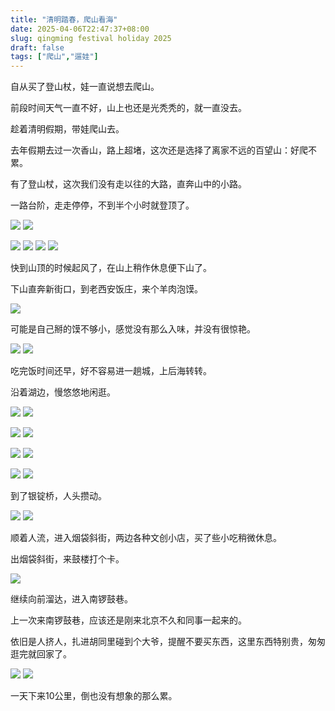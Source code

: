 ```yaml
---
title: "清明踏春，爬山看海"
date: 2025-04-06T22:47:37+08:00
slug: qingming festival holiday 2025
draft: false
tags: ["爬山","遛娃"]
---
```


自从买了登山杖，娃一直说想去爬山。

前段时间天气一直不好，山上也还是光秃秃的，就一直没去。

趁着清明假期，带娃爬山去。

去年假期去过一次香山，路上超堵，这次还是选择了离家不远的百望山：好爬不累。

有了登山杖，这次我们没有走以往的大路，直奔山中的小路。

一路台阶，走走停停，不到半个小时就登顶了。

![](WechatIMG166.jpg)
![](WechatIMG167.jpg)

![](WechatIMG162.jpg)
![](WechatIMG163.jpg)
![](WechatIMG164.jpg)
![](WechatIMG165.jpg)

快到山顶的时候起风了，在山上稍作休息便下山了。

下山直奔新街口，到老西安饭庄，来个羊肉泡馍。

![](WechatIMG168.jpg)

可能是自己掰的馍不够小，感觉没有那么入味，并没有很惊艳。

![](WechatIMG169.jpg)
![](WechatIMG170.jpg)

吃完饭时间还早，好不容易进一趟城，上后海转转。

沿着湖边，慢悠悠地闲逛。

![](WechatIMG171.jpg)
![](WechatIMG172.jpg)

![](WechatIMG174.jpg)
![](WechatIMG175.jpg)

![](WechatIMG177.jpg)
![](WechatIMG178.jpg)

![](WechatIMG176.jpg)
![](WechatIMG179.jpg)

到了银锭桥，人头攒动。

![](WechatIMG180.jpg)
![](WechatIMG181.jpg)

顺着人流，进入烟袋斜街，两边各种文创小店，买了些小吃稍微休息。

出烟袋斜街，来鼓楼打个卡。

![](WechatIMG182.jpg)

继续向前溜达，进入南锣鼓巷。

上一次来南锣鼓巷，应该还是刚来北京不久和同事一起来的。

依旧是人挤人，扎进胡同里碰到个大爷，提醒不要买东西，这里东西特别贵，匆匆逛完就回家了。

![](WechatIMG183.jpg)
![](WechatIMG184.jpg)

一天下来10公里，倒也没有想象的那么累。